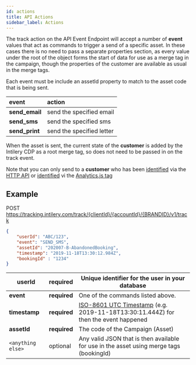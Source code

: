 ```yaml
---
id: actions
title: API Actions
sidebar_label: Actions
---
```


The track action on the API Event Endpoint will accept a number of **event** values that act as commands to trigger a send of a specific asset. In these cases there is no need to pass a separate properties section, as every value under the root of the object forms the start of data for use as a merge tag in the campaign, though the properties of the customer are available as usual in the merge tags.

Each event must be include an assetId property to match to the asset code that is being sent.

| **event**      | **action**                |
| :------------- | :------------------------ |
| **send_email** | send the specified email  |
| **send_sms**   | send the specified sms    |
| **send_print** | send the specified letter |

 

When the asset is sent, the current state of the **customer** is added by the Intilery CDP as a root merge tag, so does not need to be passed in on the track event.

Note that you can only send to a **customer** who has been [identified](./api1#identify-action) via the [HTTP API](/docs/apis/api1) or [identified](/docs/tag/reference#identify) vi the [Analytics.js tag](/docs/tag/tag1)

## Example

POST https://tracking.intilery.com/track/{clientId}/{accountId}/{BRANDID}/v1/track

```json
{
	"userId": "ABC/123",  
	"event": "SEND_SMS",  
	"assetId": "202007-B-AbandonedBooking",  
	"timestamp": "2019-11-18T13:30:12.984Z",  
	"bookingId" : "1234" 
}
```

| **userId**        | **required** | Unique identifier for the user in your database              |
| ----------------- | ------------ | ------------------------------------------------------------ |
| **event**         | **required** | One of the commands listed above.                            |
| **timestamp**     | **required** | [ISO-8601 UTC Timestamp](http://en.wikipedia.org/wiki/ISO_8601) (e.g. 2019-11-18T13:30:11.444Z) for then the event happened |
| **assetId**       | **required** | The code of the Campaign (Asset)                             |
| `<anything else>` | optional     | Any valid JSON that is then available for use in the asset using merge tags (bookingId) |